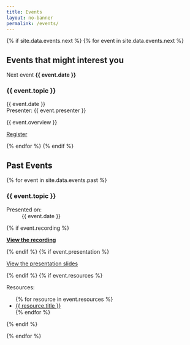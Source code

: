 ```yaml
---
title: Events
layout: no-banner
permalink: /events/
---
```


{% if site.data.events.next %}
{% for event in site.data.events.next %}
<div class="well">
    <h2 id="next-event">Events that might interest you</h2>
    <p class="lead">Next event <strong>{{ event.date }}</strong></p>
    <p><h3>{{ event.topic }}</h3>
	<p>{{ event.date }}<br />
	Presenter: {{ event.presenter }}</p>
	<p>{{ event.overview }}</p>
	<p><a href="{{ event.link }}" class="btn btn-primary">Register</a></p>
</div>
{% endfor %}
{% endif %}

<h2>Past Events</h2>

{% for event in site.data.events.past %}

<section class="panel panel-default">
    <div class="panel-heading">
        <h3 class="panel-title" id="{{ event.topic | slugify }}">{{ event.topic }}</h3>
    </div>
    <div class="panel-body">
        <div class="pull-right mrgn-rght-lg text-muted small">
            <dl>
                <dt>Presented on:</dt>
                <dd>{{ event.date }}</dd>
            </dl>
        </div>
    {% if event.recording %}
        <p><strong><a href="{{ event.recording }}" target="_blank"><span class="glyphicon glyphicon-facetime-video"></span> View the recording</a></strong></p>
    {% endif %}
    {% if event.presentation %}
        <p><a href="{{ event.presentation }}" target="_blank"><span class="glyphicon glyphicon-file"></span> View the presentation slides</a></p>
    {% endif %}
    {% if event.resources %}
        <p>Resources:</p>
        <ul>
        {% for resource in event.resources %}
            <li><a href="{{ resource.link }}" target="_blank">{{ resource.title }}</a></li>
        {% endfor %}
        </ul>
    {% endif %}
    </div>
</section>

{% endfor %}
